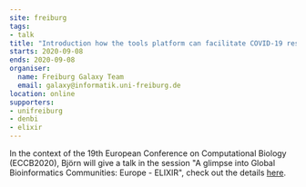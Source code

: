 ```yaml
---
site: freiburg
tags:
- talk
title: "Introduction how the tools platform can facilitate COVID-19 research"
starts: 2020-09-08
ends: 2020-09-08
organiser:
  name: Freiburg Galaxy Team
  email: galaxy@informatik.uni-freiburg.de
location: online
supporters:
- unifreiburg
- denbi
- elixir
---
```


In the context of the 19th European Conference on Computational Biology (ECCB2020), Björn will give a talk in the session "A glimpse into Global Bioinformatics Communities: Europe - ELIXIR", check out the details [here](https://eccb2020.info/programme-at-a-glance/).

